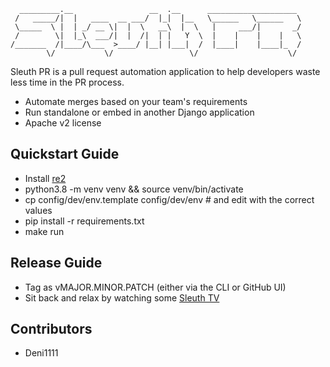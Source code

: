 ```
  _________.__                 __  .__      ____________________ 
 /   _____/|  |   ____  __ ___/  |_|  |__   \______   \______   \
 \_____  \ |  | _/ __ \|  |  \   __\  |  \   |     ___/|       _/
 /        \|  |_\  ___/|  |  /|  | |   Y  \  |    |    |    |   \
/_______  /|____/\___  >____/ |__| |___|  /  |____|    |____|_  /
        \/           \/                 \/                    \/ 
```

Sleuth PR is a pull request automation application to help developers waste less time in the PR process.

- Automate merges based on your team's requirements
- Run standalone or embed in another Django application
- Apache v2 license


Quickstart Guide
----------------

- Install [re2](https://github.com/google/re2/tree/2020-10-01)
- python3.8 -m venv venv && source venv/bin/activate
- cp config/dev/env.template config/dev/env # and edit with the correct values
- pip install -r requirements.txt
- make run

Release Guide
-------------

- Tag as vMAJOR.MINOR.PATCH (either via the CLI or GitHub UI)
- Sit back and relax by watching some [Sleuth TV](https://www.youtube.com/channel/UCmIIOHKgJnGQruIVD_Zx71g)

Contributors
------------

- Deni1111
